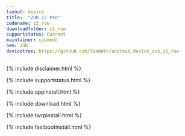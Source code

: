 ```yaml
---
layout: device
title:  "ZUK Z2 Pro"
codename: z2_row
downloadfolder: z2_row
supportstatus: Current
maintainer: cosmedd
oem: ZUK
devicetree: https://github.com/TeamWin/android_device_zuk_z2_row
---
```


{% include disclaimer.html %}

{% include supportstatus.html %}

{% include appinstall.html %}

{% include download.html %}

{% include twrpinstall.html %}

{% include fastbootinstall.html %}
